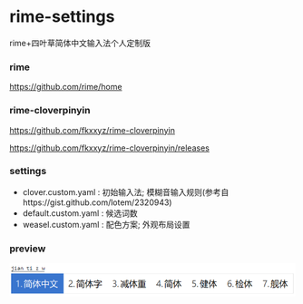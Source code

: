 # rime-settings
rime+四叶草简体中文输入法个人定制版

### rime

https://github.com/rime/home

### rime-cloverpinyin

https://github.com/fkxxyz/rime-cloverpinyin

https://github.com/fkxxyz/rime-cloverpinyin/releases


### settings

* clover.custom.yaml : 初始输入法; 模糊音输入规则(参考自https://gist.github.com/lotem/2320943)
* default.custom.yaml : 候选词数
* weasel.custom.yaml : 配色方案; 外观布局设置

### preview

![preview](https://github.com/HapHac/rime-settings/blob/main/Snipaste_2021-05-05_16-24-26.png)

